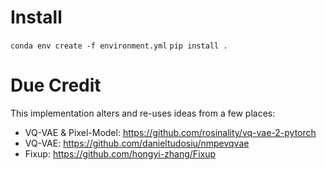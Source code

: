 # Install
`conda env create -f environment.yml`
`pip install .`

# Due Credit
This implementation alters and re-uses ideas from a few places:
- VQ-VAE & Pixel-Model: https://github.com/rosinality/vq-vae-2-pytorch
- VQ-VAE: https://github.com/danieltudosiu/nmpevqvae
- Fixup: https://github.com/hongyi-zhang/Fixup

